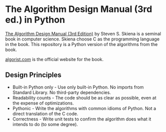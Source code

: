 The Algorithm Design Manual (3rd ed.) in Python
============

[The Algorithm Design Manual (3rd Edition)](https://www.amazon.com/Algorithm-Design-Manual-Computer-Science/dp/3030542556) by Steven S. Skiena is a seminal book in computer science. Skiena choose C as the programming language in the book. This repository is a Python version of the algorithms from the book.

[algorist.com](https://www.algorist.com/) is the official website for the book.

Design Principles
------

- Built-in Python only - Use only built-in Python. No imports from Standard Library. No third-party dependencies.
- Readability counts - The code should be as clear as possible, even at the expense of optimizations. 
- Pythonic - Write the algorithms with common idioms of Python. Not a direct translation of the C code.
- Correctness - Write unit tests to confirm the algorithm does what it intends to do (to some degree).
